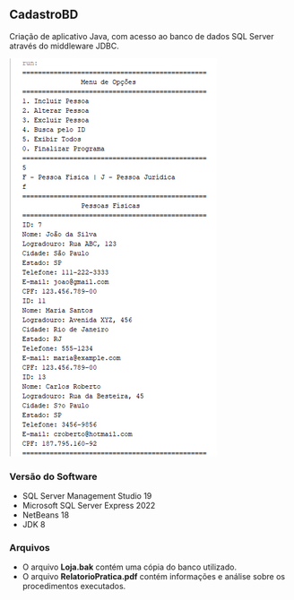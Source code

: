 ## CadastroBD
Criação de aplicativo Java, com acesso ao banco de dados SQL Server através do middleware JDBC.

![alt text](app.png)

### Versão do Software

* SQL Server Management Studio 19
* Microsoft SQL Server Express 2022
* NetBeans 18
* JDK 8



### Arquivos

* O arquivo **Loja.bak** contém uma cópia do banco utilizado. 
* O arquivo **RelatorioPratica.pdf** contém informações e análise sobre os procedimentos executados.




